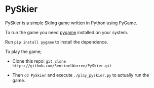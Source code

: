 # PySkier

PySkier is a simple Skiing game written in Python using PyGame.

To run the game you need [pygame](http://pygame.org) installed on your system.

Run `pip install pygame` to install the dependence.

To play the game;

- Clone this repo: `git clone https://github.com/SentinelWarren/PySkier.git`

- Then `cd PySkier` and execute `./play_pyskier.py` to actually run the game.
